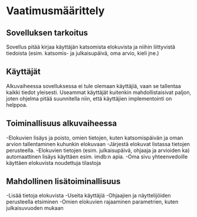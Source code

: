 # Vaatimusmäärittely
## Sovelluksen tarkoitus
Sovellus pitää kirjaa käyttäjän katsomista elokuvista ja niihin liittyvistä tiedoista (esim. katsomis- ja julkaisupäivä, oma arvio, kieli jne.)

## Käyttäjät
Alkuvaiheessa sovelluksessa ei tule olemaan käyttäjiä, vaan se tallentaa kaikki tiedot yleisesti. Useammat käyttäjät kuitenkin mahdollistaisivat paljon, joten ohjelma pitää suunnitella niin, että käyttäjien implementointi on helppoa.

## Toiminallisuus alkuvaiheessa
-Elokuvien lisäys ja poisto, omien tietojen, kuten katsomispäivän ja oman arvion tallentaminen kuhunkin elokuvaan
-Järjestä elokuvat listassa tietojen perusteella.
-Elokuvien tietojen (esim. julkaisupäivä, ohjaaja ja arvioiden ka) automaattinen lisäys käyttäen esim. imdb:n apia.
-Oma sivu yhteenvedoille käyttäen elokuvista noudettuja tilastoja

## Mahdollinen lisätoiminallisuus
-Lisää tietoja elokuvista
-Useita käyttäjiä
-Ohjaajien ja näyttelijöiden perusteella etsiminen
-Omien elokuvien rajaaminen parametrien, kuten julkaisuvuoden mukaan
